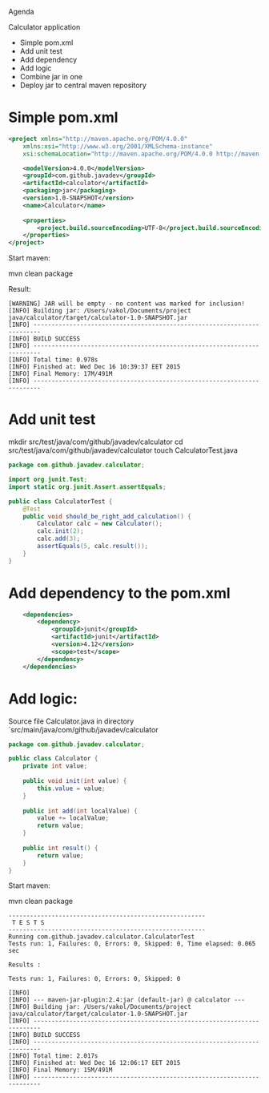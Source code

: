 Agenda

Calculator application

 - Simple pom.xml
 - Add unit test
 - Add dependency
 - Add logic
 - Combine jar in one
 - Deploy jar to central maven repository
 
Simple pom.xml
==============

```xml
<project xmlns="http://maven.apache.org/POM/4.0.0"
    xmlns:xsi="http://www.w3.org/2001/XMLSchema-instance"
    xsi:schemaLocation="http://maven.apache.org/POM/4.0.0 http://maven.apache.org/maven-v4_0_0.xsd">

    <modelVersion>4.0.0</modelVersion>
    <groupId>com.github.javadev</groupId>
    <artifactId>calculator</artifactId>
    <packaging>jar</packaging>
    <version>1.0-SNAPSHOT</version>
    <name>Calculator</name>
    
    <properties>
        <project.build.sourceEncoding>UTF-8</project.build.sourceEncoding>
    </properties>
</project>
```

Start maven:

mvn clean package

Result:
```
[WARNING] JAR will be empty - no content was marked for inclusion!
[INFO] Building jar: /Users/vakol/Documents/project java/calculator/target/calculator-1.0-SNAPSHOT.jar
[INFO] ------------------------------------------------------------------------
[INFO] BUILD SUCCESS
[INFO] ------------------------------------------------------------------------
[INFO] Total time: 0.978s
[INFO] Finished at: Wed Dec 16 10:39:37 EET 2015
[INFO] Final Memory: 17M/491M
[INFO] ------------------------------------------------------------------------
```

Add unit test
=============

mkdir src/test/java/com/github/javadev/calculator
cd src/test/java/com/github/javadev/calculator
touch CalculatorTest.java

```java
package com.github.javadev.calculator;

import org.junit.Test;
import static org.junit.Assert.assertEquals;

public class CalculatorTest {
    @Test
    public void should_be_right_add_calculation() {
        Calculator calc = new Calculator();
        calc.init(2);
        calc.add(3);
        assertEquals(5, calc.result());
    }
}
```

Add dependency to the pom.xml
=============================

```xml
    <dependencies>
        <dependency>
            <groupId>junit</groupId>
            <artifactId>junit</artifactId>
            <version>4.12</version>
            <scope>test</scope>
        </dependency>
    </dependencies>
```

Add logic:
==========
Source file Calculator.java in directory `src/main/java/com/github/javadev/calculator

```java
package com.github.javadev.calculator;

public class Calculator {
    private int value;
    
    public void init(int value) {
        this.value = value;
    }
    
    public int add(int localValue) {
        value += localValue;
        return value; 
    }
    
    public int result() {
        return value;
    }
}

```

Start maven:

mvn clean package

```
-------------------------------------------------------
 T E S T S
-------------------------------------------------------
Running com.github.javadev.calculator.CalculatorTest
Tests run: 1, Failures: 0, Errors: 0, Skipped: 0, Time elapsed: 0.065 sec

Results :

Tests run: 1, Failures: 0, Errors: 0, Skipped: 0

[INFO] 
[INFO] --- maven-jar-plugin:2.4:jar (default-jar) @ calculator ---
[INFO] Building jar: /Users/vakol/Documents/project java/calculator/target/calculator-1.0-SNAPSHOT.jar
[INFO] ------------------------------------------------------------------------
[INFO] BUILD SUCCESS
[INFO] ------------------------------------------------------------------------
[INFO] Total time: 2.017s
[INFO] Finished at: Wed Dec 16 12:06:17 EET 2015
[INFO] Final Memory: 15M/491M
[INFO] ------------------------------------------------------------------------
```
